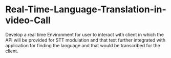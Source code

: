 # Real-Time-Language-Translation-in-video-Call
 Develop a real time Environment for user to interact with client in which the API will be provided for
 STT modulation and that text further integrated with application for finding the language and that would be transcribed for the client.

